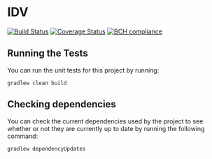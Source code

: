 # IDV

[![Build Status](https://travis-ci.org/michaelruocco/idv.svg?branch=master)](https://travis-ci.org/michaelruocco/idv)
[![Coverage Status](https://coveralls.io/repos/github/michaelruocco/idv/badge.svg?branch=master)](https://coveralls.io/github/michaelruocco/idv?branch=master)
[![BCH compliance](https://bettercodehub.com/edge/badge/michaelruocco/idv?branch=master)](https://bettercodehub.com/)

## Running the Tests

You can run the unit tests for this project by running:

```
gradlew clean build
```

## Checking dependencies

You can check the current dependencies used by the project to see whether
or not they are currently up to date by running the following command:

```
gradlew dependencyUpdates
```